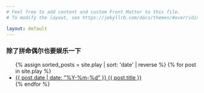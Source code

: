 ```yaml
---
# Feel free to add content and custom Front Matter to this file.
# To modify the layout, see https://jekyllrb.com/docs/themes/#overriding-theme-defaults

layout: default
---
```

  <main>
    <h3>除了拼命偶尔也要娱乐一下</h3>
    <ul>
      {% assign sorted_posts = site.play | sort: 'date' | reverse %}
      {% for post in site.play %}
        <li>
          <a href="{{ post.url }}">{{ post.date | date: "%Y-%m-%d" }} {{ post.title }}</a>
        </li>
      {% endfor %}
    </ul>

  </main>